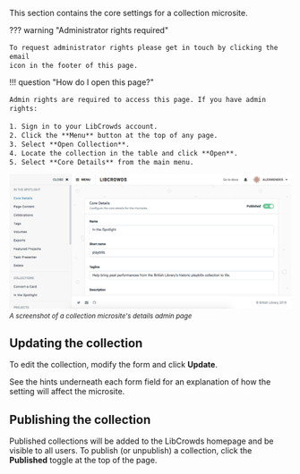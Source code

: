 This section contains the core settings for a collection microsite.

??? warning "Administrator rights required"

    To request administrator rights please get in touch by clicking the email
    icon in the footer of this page.

!!! question "How do I open this page?"

    Admin rights are required to access this page. If you have admin rights:

    1. Sign in to your LibCrowds account.
    2. Click the **Menu** button at the top of any page.
    3. Select **Open Collection**.
    4. Locate the collection in the table and click **Open**.
    5. Select **Core Details** from the main menu.

![A screenshot of a collection microsite's details admin page](/assets/img/collection/details.png?raw=true)
<br><small>*A screenshot of a collection microsite's details admin page*</small>

## Updating the collection

To edit the collection, modify the form and click **Update**.

See the hints underneath each form field for an explanation of how the
setting will affect the microsite.

## Publishing the collection

Published collections will be added to the LibCrowds homepage and be visible
to all users. To publish (or unpublish) a collection, click the **Published**
toggle at the top of the page.

